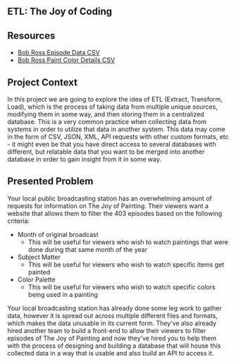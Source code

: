 ## ETL: The Joy of Coding

<div class="panel-body">
    <h2>Resources</h2>

<ul>
<li><a href="https://github.com/fivethirtyeight/data/blob/master/bob-ross/elements-by-episode.csv" title="Bob Ross Episode Data CSV" target="_blank">Bob Ross Episode Data CSV</a></li>
<li><a href="https://github.com/jwilber/Bob_Ross_Paintings/blob/master/data/bob_ross_paintings.csv" title="Bob Ross Paint Color Details CSV" target="_blank">Bob Ross Paint Color Details CSV</a></li>
</ul>

<h2>Project Context</h2>

<p>In this project we are going to explore the idea of ETL (Extract, Transform, Load), which is the process of taking data from multiple unique sources, modifying them in some way, and then storing them in a centralized database. This is a very common practice when collecting data from systems in order to utilize that data in another system. This data may come in the form of CSV, JSON, XML, API requests with other custom formats, etc - it might even be that you have direct access to several databases with different, but relatable data that you want to be merged into another database in order to gain insight from it in some way.</p>

<h2>Presented Problem</h2>

<p>Your local public broadcasting station has an overwhelming amount of requests for information on The Joy of Painting. Their viewers want a website that allows them to filter the 403 episodes based on the following criteria:</p>

<ul>
<li>Month of original broadcast

<ul>
<li>This will be useful for viewers who wish to watch paintings that were done during that same month of the year</li>
</ul></li>
<li>Subject Matter

<ul>
<li>This will be useful for viewers who wish to watch specific items get painted</li>
</ul></li>
<li>Color Palette

<ul>
<li>This will be useful for viewers who wish to watch specific colors being used in a painting</li>
</ul></li>
</ul>

<p>Your local broadcasting station has already done some leg work to gather data, however it is spread out across multiple different files and formats, which makes the data unusable in its current form. They’ve also already hired another team to build a front-end to allow their viewers to filter episodes of The Joy of Painting and now they’ve hired you to help them with the process of designing and building a database that will house this collected data in a way that is usable and also build an API to access it.</p>

  </div>
</div>
